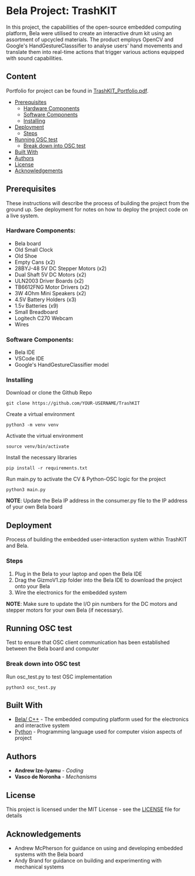 # Bela Project: TrashKIT

In this project, the capabilities of the open-source embedded computing platform, Bela were utilised to create an interactive drum kit using an assortment of upcycled materials. The product employs OpenCV and Google's HandGestureClasssifier to analyse users' hand movements and translate them into real-time actions that trigger various actions equipped with sound capabilities.

## Content

Portfolio for project can be found in [TrashKIT_Portfolio.pdf](TrashKIT_Portfolio.pdf).

- [Prerequisites](https://github.com/hillaryfraley/TrashKIT#prerequisites)
  - [Hardware Components](https://github.com/hillaryfraley/TrashKIT#hardware-components)
  - [Software Components](https://github.com/hillaryfraley/TrashKIT#software-components)
  - [Installing](https://github.com/hillaryfraley/TrashKIT#installing)
- [Deployment](https://github.com/hillaryfraley/TrashKIT#deployment)
  - [Steps](https://github.com/hillaryfraley/TrashKIT#steps)
- [Running OSC test](https://github.com/hillaryfraley/TrashKIT#running-osc-test)
  - [Break down into OSC test](https://github.com/hillaryfraley/TrashKIT#break-down-into-osc-test)
- [Built With](https://github.com/hillaryfraley/TrashKIT#built-with)
- [Authors](https://github.com/hillaryfraley/TrashKIT#authors)
- [License](https://github.com/hillaryfraley/TrashKIT#license)
- [Acknowledgements](https://github.com/hillaryfraley/TrashKIT#acknowledgments)

## Prerequisites

These instructions will describe the process of building the project from the ground up. See deployment for notes on how to deploy the project code on a live system.

### Hardware Components:

- Bela board
- Old Small Clock
- Old Shoe
- Empty Cans (x2)
- 28BYJ-48 5V DC Stepper Motors (x2)
- Dual Shaft 5V DC Motors (x2)
- ULN2003 Driver Boards (x2)
- TB6612FNG Motor Drivers (x2)
- 3W 4Ohm Mini Speakers (x2)
- 4.5V Battery Holders (x3)
- 1.5v Batteries (x9)
- Small Breadboard
- Logitech C270 Webcam
- Wires

### Software Components:

- Bela IDE
- VSCode IDE
- Google's HandGestureClassifier model

### Installing

Download or clone the Github Repo

```
git clone https://github.com/YOUR-USERNAME/TrashKIT
```

Create a virtual environment

```
python3 -m venv venv
```

Activate the virtual environment

```
source venv/bin/activate
```

Install the necessary libraries

```
pip install -r requirements.txt
```

Run main.py to activate the CV & Python-OSC logic for the project

```
python3 main.py
```

**NOTE**: Update the Bela IP address in the consumer.py file to the IP address of your own Bela board

## Deployment

Process of building the embedded user-interaction system within TrashKIT and Bela.

### Steps

1. Plug in the Bela to your laptop and open the Bela IDE
2. Drag the GizmoV1.zip folder into the Bela IDE to download the project onto your Bela
3. Wire the electronics for the embedded system

**NOTE**: Make sure to update the I/O pin numbers for the DC motors and stepper motors for your own Bela (if necessary).

## Running OSC test

Test to ensure that OSC client communication has been established between the Bela board and computer

### Break down into OSC test

Run osc_test.py to test OSC implementation

```
python3 osc_test.py
```

## Built With

- [Bela/ C++](https://learn.bela.io) - The embedded computing platform used for the electronics and interactive system
- [Python](https://www.python.org) - Programming language used for computer vision aspects of project

## Authors

- **Andrew Ize-Iyamu** - _Coding_
- **Vasco de Noronha** - _Mechanisms_

## License

This project is licensed under the MIT License - see the [LICENSE](LICENSE) file for details

## Acknowledgements

- Andrew McPherson for guidance on using and developing embedded systems with the Bela board
- Andy Brand for guidance on building and experimenting with mechanical systems
